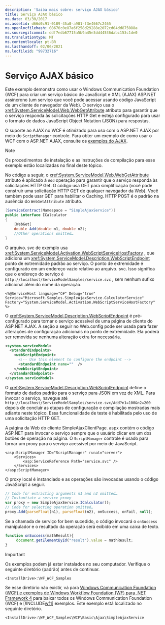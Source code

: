 ```yaml
---
description: 'Saiba mais sobre: serviço AJAX básico'
title: Serviço AJAX básico
ms.date: 03/30/2017
ms.assetid: d66d0c91-0109-45a0-a901-f3e4667c2465
ms.openlocfilehash: 08670c0e87a6f258d29288e2072cd04dd875088a
ms.sourcegitcommit: ddf7edb67715a5b9a45e3dd44536dabc153c1de0
ms.translationtype: MT
ms.contentlocale: pt-BR
ms.lasthandoff: 02/06/2021
ms.locfileid: "99732716"
---
```

# <a name="basic-ajax-service"></a>Serviço AJAX básico

Este exemplo demonstra como usar o Windows Communication Foundation (WCF) para criar um serviço básico de JavaScript e XML (AJAX) ASP.NET assíncrono (um serviço que você pode acessar usando código JavaScript de um cliente de navegador da Web). O serviço usa o <xref:System.ServiceModel.Web.WebGetAttribute> atributo para garantir que o serviço responda às solicitações HTTP Get e esteja configurado para usar o formato de dados JavaScript Object Notation (JSON) para respostas.

O suporte ao AJAX no WCF é otimizado para uso com o ASP.NET AJAX por meio do `ScriptManager` controle. Para obter um exemplo de como usar o WCF com o ASP.NET AJAX, consulte os [exemplos do AJAX](ajax.md).

> [!NOTE]
> Os procedimentos de instalação e as instruções de compilação para esse exemplo estão localizadas no final deste tópico.

No código a seguir, o <xref:System.ServiceModel.Web.WebGetAttribute> atributo é aplicado à `Add` operação para garantir que o serviço responda às solicitações HTTP Get. O código usa GET para simplificação (você pode construir uma solicitação HTTP GET de qualquer navegador da Web). Você também pode usar GET para habilitar o Caching. HTTP POST é o padrão na ausência do `WebGetAttribute` atributo.

```csharp
[ServiceContract(Namespace = "SimpleAjaxService")]
public interface ICalculator
{
    [WebGet]
    double Add(double n1, double n2);
    //Other operations omitted…
}
```

O arquivo. svc de exemplo usa <xref:System.ServiceModel.Activation.WebScriptServiceHostFactory> , que adiciona um <xref:System.ServiceModel.Description.WebScriptEndpoint> ponto de extremidade padrão ao serviço. O ponto de extremidade é configurado em um endereço vazio relativo ao arquivo. svc. Isso significa que o endereço do serviço é `http://localhost/ServiceModelSamples/service.svc` , sem nenhum sufixo adicional além do nome da operação.

`<%@ServiceHost language="C#" Debug="true" Service="Microsoft.Samples.SimpleAjaxService.CalculatorService" Factory="System.ServiceModel.Activation.WebScriptServiceHostFactory" %>`

O <xref:System.ServiceModel.Description.WebScriptEndpoint> é pré-configurado para tornar o serviço acessível de uma página de cliente do ASP.NET AJAX. A seção a seguir no Web.config pode ser usada para fazer alterações de configuração adicionais no ponto de extremidade. Ela poderá ser removida se nenhuma alteração extra for necessária.

```xml
<system.serviceModel>
  <standardEndpoints>
    <webScriptEndpoint>
      <!-- Use this element to configure the endpoint -->
      <standardEndpoint name=""  />
    </webScriptEndpoint>
  </standardEndpoints>
</system.serviceModel>
```

O <xref:System.ServiceModel.Description.WebScriptEndpoint> define o formato de dados padrão para o serviço para JSON em vez de XML. Para invocar o serviço, navegue até `http://localhost/ServiceModelSamples/service.svc/Add?n1=100&n2=200` depois de concluir as etapas de configuração e compilação mostradas mais adiante neste tópico. Essa funcionalidade de teste é habilitada pelo uso de uma solicitação HTTP GET.

A página da Web do cliente SimpleAjaxClientPage. aspx contém o código ASP.NET para invocar o serviço sempre que o usuário clicar em um dos botões de operação na página. O `ScriptManager` controle é usado para tornar um proxy para o serviço acessível por meio de JavaScript.

```aspx-csharp
<asp:ScriptManager ID="ScriptManager" runat="server">
    <Services>
        <asp:ServiceReference Path="service.svc" />
    </Services>
</asp:ScriptManager>
```

O proxy local é instanciado e as operações são invocadas usando o código JavaScript a seguir.

```javascript
// Code for extracting arguments n1 and n2 omitted…
// Instantiate a service proxy
var proxy = new SimpleAjaxService.ICalculator();
// Code for selecting operation omitted…
proxy.Add(parseFloat(n1), parseFloat(n2), onSuccess, onFail, null);
```

Se a chamada de serviço for bem sucedido, o código invocará o `onSuccess` manipulador e o resultado da operação será exibido em uma caixa de texto.

```javascript
function onSuccess(mathResult){
     document.getElementById("result").value = mathResult;
}
```

> [!IMPORTANT]
> Os exemplos podem já estar instalados no seu computador. Verifique o seguinte diretório (padrão) antes de continuar.
>
> `<InstallDrive>:\WF_WCF_Samples`
>
> Se esse diretório não existir, vá para [Windows Communication Foundation (WCF) e exemplos de Windows Workflow Foundation (WF) para .NET Framework 4](https://www.microsoft.com/download/details.aspx?id=21459) para baixar todos os Windows Communication Foundation (WCF) e [!INCLUDE[wf1](../../../../includes/wf1-md.md)] exemplos. Este exemplo está localizado no seguinte diretório.
>
> `<InstallDrive>:\WF_WCF_Samples\WCF\Basic\Ajax\SimpleAjaxService`
